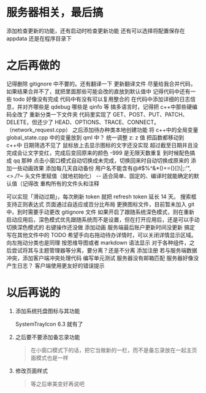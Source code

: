 # 服务器相关，最后搞

添加检查更新的功能，还有启动时检查更新功能
还有可以选择将配置保存在 appdata 还是在程序目录下

# 之后再做的

记得删除 gitignore 中不要的。还有翻译一下
更新翻译文件
尽量给我合并代码，如果结果合并不了，就把里面那些可能会改的直放到默认值中
记得代码中还有一些 todo 好像没有完成
代码中有没有可以复用整合的
在代码中添加详细的日志信息，并对齐哪些是 qdebug 哪些是 qinfo 等
搞多语言时，记得把 c++中那些硬编码全改了
重新分类一下文件夹
代码里实现了 GET、POST、PUT、PATCH、DELETE，但还少了 HEAD、OPTIONS、TRACE、CONNECT。（network_request.cpp）
之后添加待办种类本地创建功能
将 c++中的全局变量 global_state.cpp 中的变量放到 qml 中？
统一调整 z: z 值
把函数都移动到 c++中
日期筛选不见了
鼠标放上去显示图标的文字还没实现
超过截至日期并且没完成会让文字变红，完成后变回原来的颜色
-999 是无限天数重复
到时候配色搞成 qq 那种
点击小窗口模式自动切换成未完成，切换回来时自动切换成原来的
添加一些动画效果
添加每几天自动备份
用户名不能含有@#\$%\^&\*\(\)\+=\{\}\[\]\\\|;:'",<>\./\?~
头文件里赋值（就地初始化） -- 适合简单、固定的、编译时就能确定的默认值（记得改
重构所有的文件头和注释

可以实现「滑动过期」，每次刷新 token 就把 refresh token 延长 14 天。
搜索框支持正则表达式
页面通过自适应或百分比布局
更换图标文件，目前暂未加入 git 中，到时需要手动更改 gitignore 文件
如果开启了跟随系统深色模式，则在重新启动应用后，深色模式优先跟随系统而不是设置，但在打开应用后，还是可以手动切换深色模式的
右键操作还没做
添加动画
服务端最后账户更新时间没更新
搞定写在其他文件中的 TODO
希望手向右拖动待办详情时，可以关闭详情显示区域。向左拖动分类也是同理
按思维导图或者 markdown 语法显示
对于各种组件，之后尝试将其与主题管理器等分离，要分离？还是不分离
添加注册
若与服务端数据冲突，添加客户端冲突处理代码
编写单元测试
服务器没有邮箱匹配
服务器好像没产生日志？
客户端使用更友好的错误提示

# 以后再说的

1. 添加系统托盘图标与其功能

   SystemTrayIcon 6.3 就有了

2. 之后要不要添加备忘录功能

   > 在小窗口模式下的话，把它当做新的一栏，而不是备忘录放在一起主页面模式也是一样

3. 修改页面样式
   > 等之后审美变好再说吧
